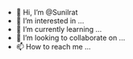 - 👋 Hi, I’m @Sunilrat
- 👀 I’m interested in ...
- 🌱 I’m currently learning ...
- 💞️ I’m looking to collaborate on ...
- 📫 How to reach me ...

<!---
Sunilrat/Sunilrat is a ✨ special ✨ repository because its `README.md` (this file) appears on your GitHub profile.
You can click the Preview link to take a look at your changes.
--->
